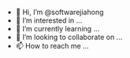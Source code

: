 - 👋 Hi, I’m @softwarejiahong
- 👀 I’m interested in ...
- 🌱 I’m currently learning ...
- 💞️ I’m looking to collaborate on ...
- 📫 How to reach me ...

<!---
softwarejiahong/softwarejiahong is a ✨ special ✨ repository because its `README.md` (this file) appears on your GitHub profile.
You can click the Preview link to take a look at your changes.
--->
